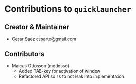 # Contributions to `quicklauncher`

## Creator & Maintainer

* Cesar Saez <cesarte@gmail.com>


## Contributors

* Marcus Ottosson (mottosso)
    - Added TAB-key for activation of window
    - Refactored API so as to not leak into implementation
